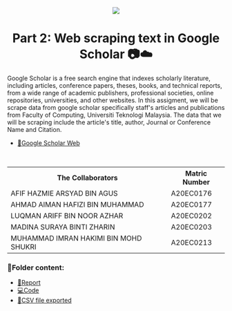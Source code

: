 <div  align="center">
<img  src="https://www.aib.world/wp-content/uploads/2020/12/ethics-blog-google-scholar-profile-large.jpg">
</div>

<h1 align='center'>Part 2: Web scraping text in Google Scholar 📷☁️</h1>

<p>Google Scholar is a free search engine that indexes scholarly literature, including articles, conference papers, theses, books, and technical reports, from a wide range of academic publishers, professional societies, online repositories, universities, and other websites. In this assigment, we will be scrape data from google scholar specifically staff's articles and publications from Faculty of Computing, Universiti Teknologi Malaysia. The data that we will be scraping include the article's title, author, Journal or Conference Name and Citation. </p>

* [📄Google Scholar Web](https://scholar.google.com/scholar?hl=en&as_sdt=0%2C5&q=Universiti+Teknologi+Malaysia&oq=)

<br>

<div align='center'>
<table>
  <tr>
   <th>The Collaborators</th>
   <th>Matric Number</th>
  </tr>
  
   <tr>
     <td>AFIF HAZMIE ARSYAD BIN AGUS</td>
     <td>A20EC0176</td>
   </tr>
   
   <tr>
     <td>AHMAD AIMAN HAFIZI BIN MUHAMMAD</td>
     <td>A20EC0177</td>
   </tr>
 
   <tr>
     <td>LUQMAN ARIFF BIN NOOR AZHAR</td>
     <td>A20EC0202</td>
   </tr>
 
   <tr>
     <td>MADINA SURAYA BINTI ZHARIN</td>
     <td>A20EC0203</td>
   </tr>
 
   <tr>
     <td>MUHAMMAD IMRAN HAKIMI BIN MOHD SHUKRI</td>
     <td>A20EC0213</td>
   </tr>
</table>
</div>

### 📂Folder content:

* [📖Report]()
* [💻Code](https://github.com/drshahizan/special-topic-data-engineering/blob/main/assignment/data-scraping/submission/part2/Noctua/Part2_WebTextScraping.ipynb)
* [📎CSV file exported](https://github.com/drshahizan/special-topic-data-engineering/blob/main/assignment/data-scraping/submission/part2/Noctua/GoogleScholar_Scrape.csv)
